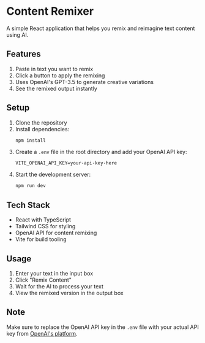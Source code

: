 # Content Remixer

A simple React application that helps you remix and reimagine text content using AI.

## Features

1. Paste in text you want to remix
2. Click a button to apply the remixing
3. Uses OpenAI's GPT-3.5 to generate creative variations
4. See the remixed output instantly

## Setup

1. Clone the repository
2. Install dependencies:
   ```bash
   npm install
   ```
3. Create a `.env` file in the root directory and add your OpenAI API key:
   ```
   VITE_OPENAI_API_KEY=your-api-key-here
   ```
4. Start the development server:
   ```bash
   npm run dev
   ```

## Tech Stack

- React with TypeScript
- Tailwind CSS for styling
- OpenAI API for content remixing
- Vite for build tooling

## Usage

1. Enter your text in the input box
2. Click "Remix Content"
3. Wait for the AI to process your text
4. View the remixed version in the output box

## Note

Make sure to replace the OpenAI API key in the `.env` file with your actual API key from [OpenAI's platform](https://platform.openai.com/api-keys).